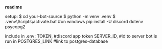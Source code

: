**read me**

setup:
$ cd your-bot-source
$ python -m venv .venv
$ .venv\Scripts\activate.bat #on windows
pip install -U discord dotenv psycopg2

include in .env:
    TOKEN, #discord app token
    SERVER_ID, #id to server bot is run in
    POSTGRES_LINK #link to postgres-database